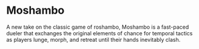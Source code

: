 # Moshambo
A new take on the classic game of roshambo, Moshambo is a fast-paced dueler that exchanges the original elements of chance for temporal tactics as players lunge, morph, and retreat until their hands inevitably clash.

